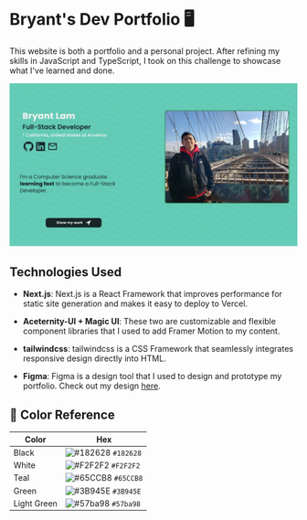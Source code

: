 # Bryant's Dev Portfolio 🖥️

This website is both a portfolio and a personal project. After refining my skills in JavaScript and TypeScript, I took on this challenge to showcase what I've learned and done.

![demo](https://github.com/bryant-lam/dev-portfolio/blob/master/public/portfolio_demo.jpg)


## Technologies Used

- **Next.js**: Next.js is a React Framework that improves performance for static site generation and makes it easy to deploy to Vercel.

- **Aceternity-UI + Magic UI**: These two are customizable and flexible component libraries that I used to add Framer Motion to my content. 

- **tailwindcss**: tailwindcss is a CSS Framework that seamlessly integrates responsive design directly into HTML.

- **Figma**: Figma is a design tool that I used to design and prototype my portfolio. Check out my design [here](https://github.com/bryant-lam/dev-portfolio/tree/master/design).

## 🎨 Color Reference

| Color          | Hex                                                                |
| -------------- | ------------------------------------------------------------------ |
| Black          | ![#182628](https://via.placeholder.com/10/182628?text=+) `#182628` |
| White          | ![#F2F2F2](https://via.placeholder.com/10/F2F2F2?text=+) `#F2F2F2` |
| Teal           | ![#65CCB8](https://via.placeholder.com/10/65CCB8?text=+) `#65CCB8` |
| Green          | ![#3B945E](https://via.placeholder.com/10/3B945E?text=+) `#3B945E` |
| Light Green    | ![#57ba98](https://via.placeholder.com/10/57ba98?text=+) `#57ba98` |

